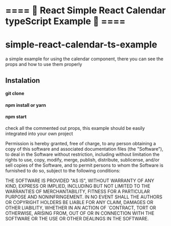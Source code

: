 ==== :stew: React Simple React Calendar typeScript Example :stew: ====
======

# simple-react-calendar-ts-example

a simple example for using the calendar component,
there you can see the props and how to use them properly

## Instalation 

#### git clone
#### npm install or yarn
#### npm start

check all the commented out props, this example should be easily integrated into your own project

Permission is hereby granted, free of charge, to any person obtaining a copy of this software and associated documentation files (the "Software"), to deal in the Software without restriction, including without limitation the rights to use, copy, modify, merge, publish, distribute, sublicense, and/or sell copies of the Software, and to permit persons to whom the Software is furnished to do so, subject to the following conditions:

THE SOFTWARE IS PROVIDED "AS IS", WITHOUT WARRANTY OF ANY KIND, EXPRESS OR IMPLIED, INCLUDING BUT NOT LIMITED TO THE WARRANTIES OF MERCHANTABILITY, FITNESS FOR A PARTICULAR PURPOSE AND NONINFRINGEMENT. IN NO EVENT SHALL THE AUTHORS OR COPYRIGHT HOLDERS BE LIABLE FOR ANY CLAIM, DAMAGES OR OTHER LIABILITY, WHETHER IN AN ACTION OF `CONTRACT, TORT OR OTHERWISE, ARISING FROM, OUT OF OR IN CONNECTION WITH THE SOFTWARE OR THE USE OR OTHER DEALINGS IN THE SOFTWARE.